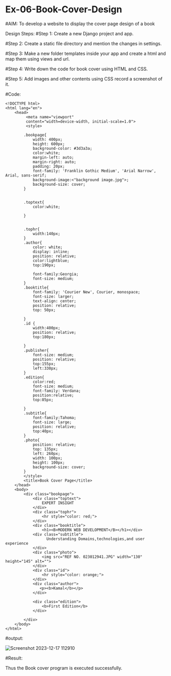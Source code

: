# Ex-06-Book-Cover-Design
#AIM:
To develop a website to display the cover page design of a book

Design Steps:
#Step 1:
Create a new Django project and app.

#Step 2:
Create a static file directory and mention the changes in settings.

#Step 3:
Make a new folder templates inside your app and create a html and map them using views and url.

#Step 4:
Write down the code for book cover using HTML and CSS.

#Step 5:
Add images and other contents using CSS record a screenshot of it.

#Code:
```
<!DOCTYPE html>
<html lang="en">
    <head>
         <meta name="viewport" 
         content="width=device-width, initial-scale=1.0">
         <style>

        .bookpage{
            width: 400px;
            height: 600px;
            background-color: #3d3a3a;
            color:white;
            margin-left: auto;
            margin-right: auto;
            padding: 20px;
            font-family: 'Franklin Gothic Medium', 'Arial Narrow', Arial, sans-serif;
            background-image:<"background image.jpg">;
            background-size: cover;
        }
            

        .toptext{
            color:white;

        }

        
        .tophr{
            width:140px;
        }
        .author{
            color: white;
            display: inline;
            position: relative;
            color:lightblue;
            top:190px;
            
            font-family:Georgia;
            font-size: medium;
        }
        .booktitle{
            font-family: 'Courier New', Courier, monospace;
            font-size: larger;
            text-align: center;
            position: relative;
            top: 50px;
        
        }
        .id {
            width:400px;
            position: relative;
            top:180px;
            
        }
        .publisher{
            font-size: medium;
            position: relative;
            top:155px;
            left:330px;
        }
        .edition{
            color:red;
            font-size: medium;
            font-family: Verdana;
            position:relative;
            top:85px;

        }
        .subtitle{
            font-family:Tahoma;
            font-size: large;
            position: relative;
            top:40px;
        }
        .photo{
            position: relative;
            top: 135px;
            left: 260px;
            width: 100px;
            height: 100px;
            background-size: cover;
        }
        </style>
        <title>Book Cover Page</title>
    </head>
    <body>
        <div class="bookpage">
            <div class="toptext">
                EXPERT INSIGHT
            </div>
            <div class="tophr">
                <hr style="color: red;">
            </div>
            <div class="booktitle">
                <h1><B>MODERN WEB DEVELOPMENT</B></h1></div>
            <div class="subtitle">
                  Understanding Domains,technologies,and user experience
            </div>
            <div class="photo">
                <img src="REF NO. 023012941.JPG" width="130" height="145" alt="">
            </div>
            <div class="id">
                <hr style="color: orange;">
            </div>
            <div class="author">
               <p><b>Kamal</b></p>
            </div>
            
            <div class="edition">
                <b>First Edition</b>
            </div>
            
        </div>
    </body>
</html>
```
#output:

![Screenshot 2023-12-17 112910](https://github.com/Kamal-Raj-A/Ex-06-Book-Cover-Design/assets/145742556/e0e33af0-42d7-4b47-b2a8-5bf520f9803a)

#Result:

Thus the Book cover program is executed successfully.


